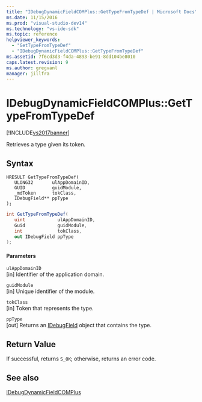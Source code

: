 ```yaml
---
title: "IDebugDynamicFieldCOMPlus::GetTypeFromTypeDef | Microsoft Docs"
ms.date: 11/15/2016
ms.prod: "visual-studio-dev14"
ms.technology: "vs-ide-sdk"
ms.topic: reference
helpviewer_keywords: 
  - "GetTypeFromTypeDef"
  - "IDebugDynamicFieldCOMPlus::GetTypeFromTypeDef"
ms.assetid: 7f6cd3d3-f4da-4893-be91-8dd104be8010
caps.latest.revision: 9
ms.author: gregvanl
manager: jillfra
---
```

# IDebugDynamicFieldCOMPlus::GetTypeFromTypeDef
[!INCLUDE[vs2017banner](../../../includes/vs2017banner.md)]

Retrieves a type given its token.  
  
## Syntax  
  
```cpp#  
HRESULT GetTypeFromTypeDef(  
   ULONG32       ulAppDomainID,  
   GUID          guidModule,  
   _mdToken      tokClass,  
   IDebugField** ppType  
);  
```  
  
```csharp  
int GetTypeFromTypeDef(  
   uint            ulAppDomainID,  
   Guid            guidModule,  
   int             tokClass,  
   out IDebugField ppType  
);  
```  
  
#### Parameters  
 `ulAppDomainID`  
 [in] Identifier of the application domain.  
  
 `guidModule`  
 [in] Unique identifier of the module.  
  
 `tokClass`  
 [in] Token that represents the type.  
  
 `ppType`  
 [out] Returns an [IDebugField](../../../extensibility/debugger/reference/idebugfield.md) object that contains the type.  
  
## Return Value  
 If successful, returns `S_OK`; otherwise, returns an error code.  
  
## See also  
 [IDebugDynamicFieldCOMPlus](../../../extensibility/debugger/reference/idebugdynamicfieldcomplus.md)
